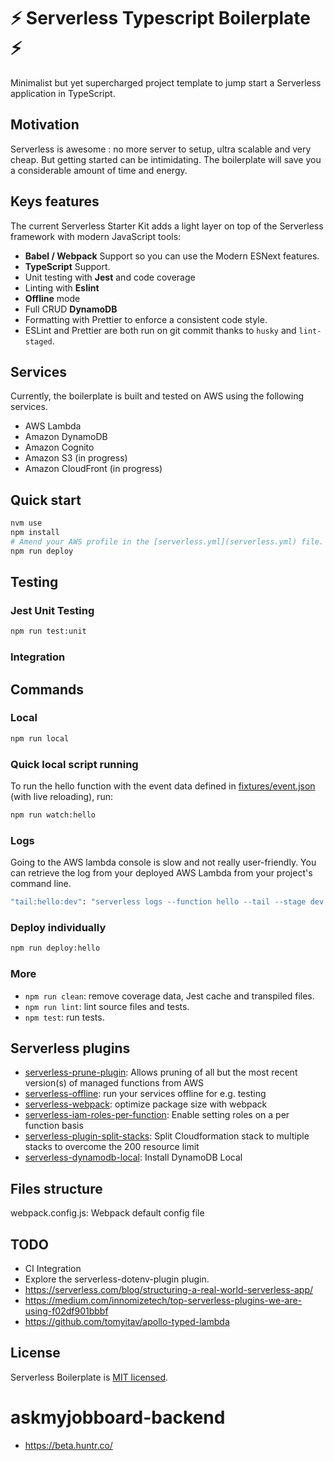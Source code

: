 # ⚡️ Serverless Typescript Boilerplate ⚡️

Minimalist but yet supercharged project template to jump start a Serverless application in TypeScript.

## Motivation

Serverless is awesome : no more server to setup, ultra scalable and very cheap. But getting started can be intimidating. The boilerplate will save you a considerable amount of time and energy.

## Keys features

The current Serverless Starter Kit adds a light layer on top of the Serverless framework with modern JavaScript tools:

- **Babel / Webpack** Support so you can use the Modern ESNext features.
- **TypeScript** Support.
- Unit testing with **Jest** and code coverage
- Linting with **Eslint**
- **Offline** mode
- Full CRUD **DynamoDB**
- Formatting with Prettier to enforce a consistent code style.
- ESLint and Prettier are both run on git commit thanks to `husky` and `lint-staged`.

## Services

Currently, the boilerplate is built and tested on AWS using the following services.

- AWS Lambda
- Amazon DynamoDB
- Amazon Cognito
- Amazon S3 (in progress)
- Amazon CloudFront (in progress)

## Quick start

```bash
nvm use
npm install
# Amend your AWS profile in the [serverless.yml](serverless.yml) file. Search for YOUR_PROFILE.
npm run deploy
```

## Testing

### Jest Unit Testing

```bash
npm run test:unit
```

### Integration

## Commands

### Local

```bash
npm run local
```

### Quick local script running

To run the hello function with the event data defined in [fixtures/event.json](./fixtures/event.json) (with live reloading), run:

```bash
npm run watch:hello
```

### Logs

Going to the AWS lambda console is slow and not really user-friendly. You can retrieve the log from your deployed AWS Lambda from your project's command line.

```bash
"tail:hello:dev": "serverless logs --function hello --tail --stage dev --aws-profile <your profile>"
```

### Deploy individually

```bash
npm run deploy:hello
```

### More

- `npm run clean`: remove coverage data, Jest cache and transpiled files.
- `npm run lint`: lint source files and tests.
- `npm test`: run tests.

## Serverless plugins

- [serverless-prune-plugin](https://www.npmjs.com/package/serverless-prune-plugin): Allows pruning of all but the most recent version(s) of managed functions from AWS
- [serverless-offline](https://github.com/dherault/serverless-offline): run your services offline for e.g. testing
- [serverless-webpack](https://github.com/elastic-coders/serverless-webpack): optimize package size with webpack
- [serverless-iam-roles-per-function](https://www.npmjs.com/package/serverless-iam-roles-per-function): Enable setting roles on a per function basis
- [serverless-plugin-split-stacks](https://github.com/dougmoscrop/serverless-plugin-split-stacks): Split Cloudformation stack to multiple stacks to overcome the 200 resource limit
- [serverless-dynamodb-local](https://www.npmjs.com/package/serverless-dynamodb-local): Install DynamoDB Local

## Files structure

webpack.config.js: Webpack default config file

## TODO

- CI Integration
- Explore the serverless-dotenv-plugin plugin.
- https://serverless.com/blog/structuring-a-real-world-serverless-app/
- https://medium.com/innomizetech/top-serverless-plugins-we-are-using-f02df901bbbf
- https://github.com/tomyitav/apollo-typed-lambda

## License

Serverless Boilerplate is [MIT licensed](https://opensource.org/licenses/MIT).

# askmyjobboard-backend

- https://beta.huntr.co/
